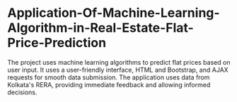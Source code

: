 # Application-Of-Machine-Learning-Algorithm-in-Real-Estate-Flat-Price-Prediction
The project uses machine learning algorithms to predict flat prices based on user input. It uses a user-friendly interface, HTML and Bootstrap, and AJAX requests for smooth data submission. The application uses data from Kolkata's RERA, providing immediate feedback and allowing informed decisions.
